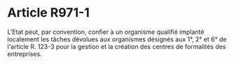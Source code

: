 # Article R971-1

L'Etat peut, par convention, confier à un organisme qualifié implanté localement les tâches dévolues aux organismes désignés aux 1°, 2° et 6° de l'article R. 123-3 pour la gestion et la création des centres de formalités des entreprises.
